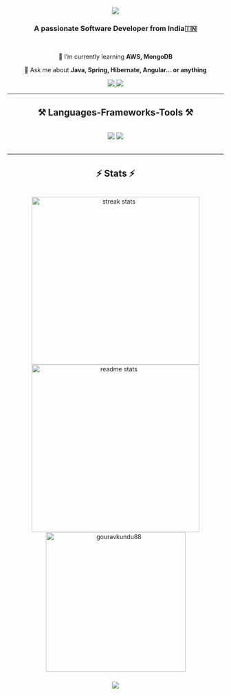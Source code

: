 <!-- <img align="right" src="https://visitor-badge.laobi.icu/badge?page_id=salesp07.salesp07" /> -->

<h1 align="center">
<img src="https://readme-typing-svg.herokuapp.com/?font=Righteous&size=35&center=true&vCenter=true&width=500&height=70&duration=4000&lines=Hi+There!+👋;+I'm+Gourav+Kundu!;" />
</h1>

<h3 align="center">A passionate Software Developer from India🇮🇳</h3>

<br/>

<div align="center">

<!-- 🔭 I’m currently working on **TCS** -->

🌱 I’m currently learning **AWS, MongoDB**

💬 Ask me about **Java, Spring, Hibernate, Angular... or anything** <!--[here](https://github.com/salesp07/salesp07/issues)**-->

<!--⚡ Fun fact **Game of Thrones Night's Watch cloaks are made from Ikea rugs**-->

</div>

<div align="center">
<a href="mailto:gourvk88@gmail.com">
<img src="https://img.shields.io/badge/Gmail-333333?style=for-the-badge&logo=gmail&logoColor=red" />
</a>
<a href="https://www.linkedin.com/in/gouravkundu/" target="_blank">
<img src="https://img.shields.io/badge/LinkedIn-0077B5?style=for-the-badge&logo=linkedin&logoColor=white" target="_blank" />
</a>
</div>

<hr/>

<h2 align="center">⚒️ Languages-Frameworks-Tools ⚒️</h2>
<br/>
<div align="center">
<img src="https://skillicons.dev/icons?i=java,spring,hibernate,angular,html,css,js,mysql,mongodb,aws," />
<img src="https://skillicons.dev/icons?i=eclipse,idea,vscode,git,github,postman,docker" /><br>
</div>

<br/>
<hr/>

<h2 align="center">⚡ Stats ⚡</h2>
<br>
<div align=center>
<img width=390 src="https://github-readme-streak-stats-salesp07.vercel.app/?user=gouravkundu88&count_private=true&theme=react&border_radius=10" alt="streak stats"/>
<img width=390 src="https://github-readme-stats-salesp07.vercel.app/api?username=gouravkundu88&count_private=true&show_icons=true&theme=react&rank_icon=github&border_radius=10" alt="readme stats" />
<br/>
<img width=325 align="center" src="https://github-readme-stats-salesp07.vercel.app/api/top-langs/?username=gouravkundu88&langs_count=8&layout=compact&theme=react&border_radius=10&size_weight=0.5&count_weight=0.5" alt="gouravkundu88"/>
</div>
<h3 align="center">
<img src="https://readme-typing-svg.herokuapp.com/?font=Righteous&size=25&center=true&vCenter=true&width=500&height=70&duration=4000&lines=Thanks+for+visiting!+✌️;+Shoot+me+a+message+on+Linkedin!;I'm+always+down+to+collab+:)">
</h3>
<br/>


<!--GIT-HUB LOGO-->
<!--https://github.com/tandpfun/skill-icons#readme-->



